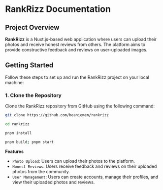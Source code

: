 # RankRizz Documentation

## Project Overview

**RankRizz** is a Nuxt.js-based web application where users can upload their photos and receive honest reviews from others. The platform aims to provide constructive feedback and reviews on user-uploaded images.

## Getting Started

Follow these steps to set up and run the RankRizz project on your local machine:

### 1. Clone the Repository

Clone the RankRizz repository from GitHub using the following command:

```bash
git clone https://github.com/beaniemen/rankrizz
```

```bash
cd rankrizz
```

```bash
pnpm install
```

```bash
pnpm build; pnpm start
```

**Features**
- `Photo Upload`: Users can upload their photos to the platform.
- `Honest Reviews`: Users receive feedback and reviews on their uploaded photos from the community.
- `User Management`: Users can create accounts, manage their profiles, and view their uploaded photos and reviews.